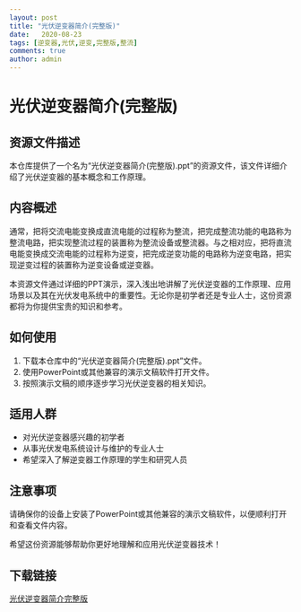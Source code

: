 ```yaml
---
layout: post
title: "光伏逆变器简介(完整版)"
date:   2020-08-23
tags: [逆变器,光伏,逆变,完整版,整流]
comments: true
author: admin
---
```

# 光伏逆变器简介(完整版)

## 资源文件描述

本仓库提供了一个名为“光伏逆变器简介(完整版).ppt”的资源文件，该文件详细介绍了光伏逆变器的基本概念和工作原理。

## 内容概述

通常，把将交流电能变换成直流电能的过程称为整流，把完成整流功能的电路称为整流电路，把实现整流过程的装置称为整流设备或整流器。与之相对应，把将直流电能变换成交流电能的过程称为逆变，把完成逆变功能的电路称为逆变电路，把实现逆变过程的装置称为逆变设备或逆变器。

本资源文件通过详细的PPT演示，深入浅出地讲解了光伏逆变器的工作原理、应用场景以及其在光伏发电系统中的重要性。无论你是初学者还是专业人士，这份资源都将为你提供宝贵的知识和参考。

## 如何使用

1. 下载本仓库中的“光伏逆变器简介(完整版).ppt”文件。
2. 使用PowerPoint或其他兼容的演示文稿软件打开文件。
3. 按照演示文稿的顺序逐步学习光伏逆变器的相关知识。

## 适用人群

- 对光伏逆变器感兴趣的初学者
- 从事光伏发电系统设计与维护的专业人士
- 希望深入了解逆变器工作原理的学生和研究人员

## 注意事项

请确保你的设备上安装了PowerPoint或其他兼容的演示文稿软件，以便顺利打开和查看文件内容。

希望这份资源能够帮助你更好地理解和应用光伏逆变器技术！

## 下载链接

[光伏逆变器简介完整版](https://pan.quark.cn/s/f2da3cc1ec04)